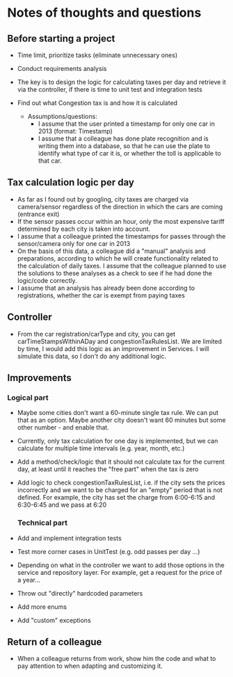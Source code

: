 # Notes of thoughts and questions

## Before starting a project
- Time limit, prioritize tasks (eliminate unnecessary ones)
- Conduct requirements analysis
- The key is to design the logic for calculating taxes per day and retrieve it via the controller, if there is time to unit test and integration tests
- Find out what Congestion tax is and how it is calculated

  - Assumptions/questions:
    - I assume that the user printed a timestamp for only one car in 2013 (format: Timestamp)
    - I assume that a colleague has done plate recognition and is writing them into a database, so that he can use the plate to identify what type of car it is, or whether the toll is applicable to that car.


## Tax calculation logic per day
- As far as I found out by googling, city taxes are charged via camera/sensor regardless of the direction in which the cars are coming (entrance exit)
- If the sensor passes occur within an hour, only the most expensive tariff determined by each city is taken into account.
- I assume that a colleague printed the timestamps for passes through the sensor/camera only for one car in 2013
- On the basis of this data, a colleague did a "manual" analysis and preparations, according to which he will create functionality related to the calculation of daily taxes. I assume that the colleague planned to use the solutions to these analyses as a check to see if he had done the logic/code correctly.
- I assume that an analysis has already been done according to registrations, whether the car is exempt from paying taxes


## Controller
- From the car registration/carType and city, you can get carTimeStampsWithinADay and congestionTaxRulesList. We are limited by time, I would add this logic as an improvement in Services. I will simulate this data, so I don't do any additional logic.

## Improvements
  ### Logical part
- Maybe some cities don't want a 60-minute single tax rule. We can put that as an option. Maybe another city doesn't want 60 minutes but some other number - and enable that.
- Currently, only tax calculation for one day is implemented, but we can calculate for multiple time intervals (e.g. year, month, etc.)
- Add a method/check/logic that it should not calculate tax for the current day, at least until it reaches the "free part" when the tax is zero
- Add logic to check congestionTaxRulesList, i.e. if the city sets the prices incorrectly and we want to be charged for an "empty" period that is not defined. For example, the city has set the charge from 6:00-6:15 and 6:30-6:45 and we pass at 6:20

  ### Technical part
- Add and implement integration tests
- Test more corner cases in UnitTest (e.g. odd passes per day ...)
- Depending on what in the controller we want to add those options in the service and repository layer. For example, get a request for the price of a year...
- Throw out "directly" hardcoded parameters
- Add more enums
- Add "custom" exceptions

## Return of a colleague
- When a colleague returns from work, show him the code and what to pay attention to when adapting and customizing it.